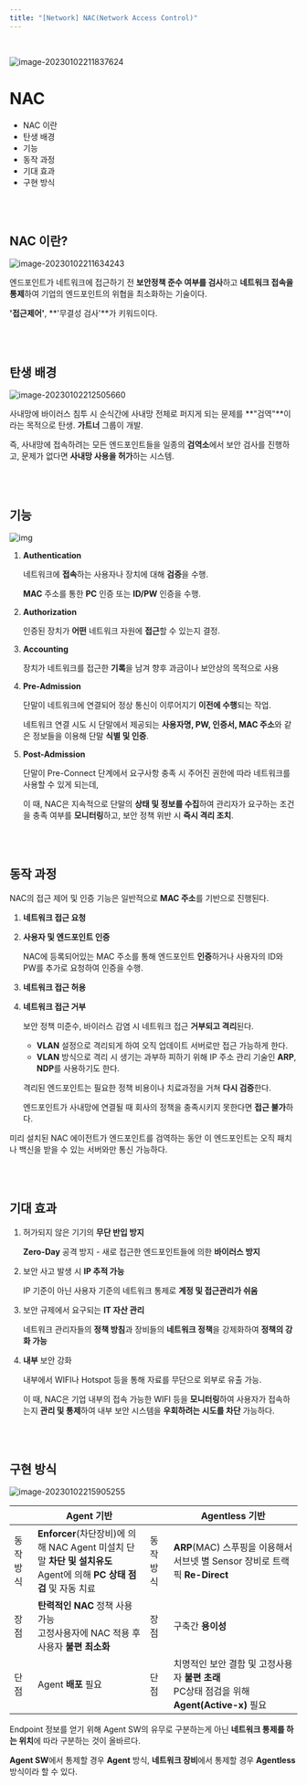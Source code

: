 ```yaml
---
title: "[Network] NAC(Network Access Control)"
---
```


<br>

![image-20230102211837624](https://raw.githubusercontent.com/EONION-TH3DB/image_repo/main/img2/image-20230102211837624.png)

# **NAC**

- NAC 이란
- 탄생 배경
- 기능
- 동작 과정
- 기대 효과
- 구현 방식

<BR><BR>

## **NAC 이란?**

![image-20230102211634243](https://raw.githubusercontent.com/EONION-TH3DB/image_repo/main/img2/image-20230102211634243.png)

엔드포인트가 네트워크에 접근하기 전 **보안정책 준수 여부를 검사**하고
**네트워크 접속을 통제**하여 기업의 엔드포인트의 위협을 최소화하는 기술이다.

**'접근제어'**, **'무결성 검사'**가 키워드이다.

<BR><BR>

## 탄생 배경

![image-20230102212505660](https://raw.githubusercontent.com/EONION-TH3DB/image_repo/main/img2/image-20230102212505660.png)

사내망에 바이러스 침투 시 순식간에 사내망 전체로 퍼지게 되는 문제를 **"검역"**이라는 목적으로 탄생.
**가트너** 그룹이 개발.

즉, 사내망에 접속하려는 모든 엔드포인트들을 일종의 **검역소**에서 보안 검사를 진행하고,
문제가 없다면 **사내망 사용을 허가**하는 시스템.

<BR><BR>

## 기능

![img](https://raw.githubusercontent.com/EONION-TH3DB/image_repo/main/img2/SNAGHTML14062342.PNG)

1. **Authentication**

   네트워크에 **접속**하는 사용자나 장치에 대해 **검증**을 수행.

   **MAC** 주소를 통한 **PC** 인증 또는 **ID/PW** 인증을 수행.

2. **Authorization**

   인증된 장치가 **어떤** 네트워크 자원에 **접근**할 수 있는지 결정.

3. **Accounting**

   장치가 네트워크를 접근한 **기록**을 남겨 향후 과금이나 보안상의 목적으로 사용

4. **Pre-Admission**

   단말이 네트워크에 연결되어 정상 통신이 이루어지기 **이전에 수행**되는 작업.

   네트워크 연결 시도 시 단말에서 제공되는 **사용자명, PW, 인증서, MAC 주소**와 같은 정보들을 이용해 단말 **식별 및 인증**.

5. **Post-Admission**

   단말이 Pre-Connect 단계에서 요구사항 충족 시 주어진 권한에 따라 네트워크를 사용할 수 있게 되는데,

   이 때, NAC은 지속적으로 단말의 **상태 및 정보를 수집**하여 관리자가 요구하는 조건을 충족 여부를 **모니터링**하고,
   보안 정책 위반 시 **즉시 격리 조치**.

<BR><BR>

## 동작 과정

NAC의 접근 제어 및 인증 기능은 일반적으로 **MAC 주소**를 기반으로 진행된다.

1. **네트워크 접근 요청**

2. **사용자 및 엔드포인트 인증**

   NAC에 등록되어있는 MAC 주소를 통해 엔드포인트 **인증**하거나
   사용자의 ID와 PW를 추가로 요청하여 인증을 수행.

3. **네트워크 접근 허용**

4. **네트워크 접근 거부**

   보안 정책 미준수, 바이러스 감염 시 네트워크 접근 **거부되고 격리**된다.

   - **VLAN** 설정으로 격리되게 하여 오직 업데이트 서버로만 접근 가능하게 한다.
   - **VLAN** 방식으로 격리 시 생기는 과부하 피하기 위해 IP 주소 관리 기술인 **ARP**, **NDP**를 사용하기도 한다.

   격리된 엔드포인트는 필요한 정책 비용이나 치료과정을 거쳐 **다시 검증**한다.

   엔드포인트가 사내망에 연결될 때 회사의 정책을 충족시키지 못한다면 **접근 불가**하다.

미리 설치된 NAC 에이전트가 엔드포인트를 검역하는 동안 이 엔드포인트는 오직 패치나 백신을 받을 수 있는 서버와만 통신 가능하다.

<BR><BR>

## 기대 효과

1. 허가되지 않은 기기의 **무단 반입 방지**

   **Zero-Day** 공격 방지 - 새로 접근한 엔드포인트들에 의한 **바이러스 방지**

2. 보안 사고 발생 시 **IP 추적 가능**

   IP 기준이 아닌 사용자 기준의 네트워크 통제로 **계정 및 접근관리가 쉬움**

3. 보안 규제에서 요구되는 **IT 자산 관리**

   네트워크 관리자들의 **정책 방침**과 장비들의 **네트워크 정책**을 강제화하여 **정책의 강화 가능**

4. **내부** 보안 강화

   내부에서 WIFI나 Hotspot 등을 통해 자료를 무단으로 외부로 유출 가능.

   이 때, NAC은 기업 내부의 접속 가능한 WIFI 등을 **모니터링**하여 사용자가 접속하는지 **관리 및 통제**하여 내부 보안 시스템을 **우회하려는 시도를 차단** 가능하다.

<BR><BR>

## 구현 방식

![image-20230102215905255](https://raw.githubusercontent.com/EONION-TH3DB/image_repo/main/img2/image-20230102215905255.png)

|          | Agent 기반                                                   |          | Agentless 기반                                               |
| -------- | ------------------------------------------------------------ | -------- | ------------------------------------------------------------ |
| 동작방식 | **Enforcer**(차단장비)에 의해 NAC Agent 미설치 단말 **차단 및 설치유도**<br />Agent에 의해 **PC 상태 점검** 및 자동 치료 | 동작방식 | **ARP**(MAC) 스푸핑을 이용해서 서브넷 별 Sensor 장비로 트랙픽 **Re-Direct** |
| 장점     | **탄력적인 NAC** 정책 사용 가능<br />고정사용자에 NAC 적용 후 사용자 **불편 최소화** | 장점     | 구축간 **용이성**                                            |
| 단점     | Agent **배포** 필요                                          | 단점     | 치명적인 보안 결함 및 고정사용자 **불편 초래**<br />PC상태 점검을 위해 **Agent(Active-x)** 필요 |

Endpoint 정보를 얻기 위해 Agent SW의 유무로 구분하는게 아닌 **네트워크 통제를 하는 위치**에 따라 구분하는 것이 올바르다.

**Agent SW**에서 통제할 경우 **Agent** 방식, **네트워크 장비**에서 통제할 경우 **Agentless** 방식이라 할 수 있다.
